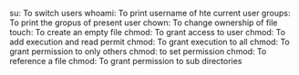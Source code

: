 su: To switch users
whoami: To print username of hte current user
groups: To print the gropus of present user
chown: To change ownership of file
touch: To create an empty file
chmod: To grant access to user
chmod: To add execution and read permit
chmod: To grant execution to all
chmod: To grant permission to only others
chmod: to set permission
chmod: To reference a file
chmod: To grant permission to sub directories
